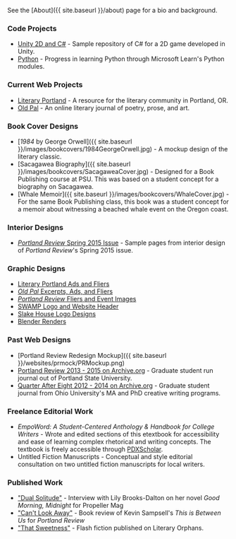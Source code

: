 See the [About]({{ site.baseurl }}/about) page for a bio and background.

### Code Projects

* [Unity 2D and C#](https://github.com/spacemoss/spacemoss.github.io/tree/main/codesamples/unity2dc%23) - Sample repository of C# for a 2D game developed in Unity.
* [Python](https://github.com/spacemoss/spacemoss.github.io/tree/main/codesamples/python-microsoft-learn) - Progress in learning Python through Microsoft Learn's Python modules.

### Current Web Projects

* [Literary Portland](https://literaryportland.org) - A resource for the literary community in Portland, OR.
* [Old Pal](https://oldpalmag.com) - An online literary journal of poetry, prose, and art.

### Book Cover Designs

* [_1984_ by George Orwell]({{ site.baseurl }}/images/bookcovers/1984GeorgeOrwell.jpg) - A mockup design of the literary classic.
* [Sacagawea Biography]({{ site.baseurl }}/images/bookcovers/SacagaweaCover.jpg) - Designed for a Book Publishing course at PSU. This was based on a student concept for a biography on Sacagawea.
* [Whale Memoir]({{ site.baseurl }}/images/bookcovers/WhaleCover.jpg) - For the same Book Publishing class, this book was a student concept for a memoir about witnessing a beached whale event on the Oregon coast.

### Interior Designs

* [_Portland Review_ Spring 2015 Issue](https://github.com/spacemoss/spacemoss.github.io/tree/main/interiordesigns/prspring2015/) - Sample pages from interior design of _Portland Review_'s Spring 2015 issue.

### Graphic Designs

* [Literary Portland Ads and Fliers](https://github.com/spacemoss/spacemoss.github.io/tree/main/images/graphics/literaryportland/)
* [_Old Pal_ Excerpts, Ads, and Fliers](https://github.com/spacemoss/spacemoss.github.io/tree/main/images/graphics/oldpal/)
* [_Portland Review_ Fliers and Event Images](https://github.com/spacemoss/spacemoss.github.io/tree/main/images/graphics/portlandreview/)
* [SWAMP Logo and Website Header](https://github.com/spacemoss/spacemoss.github.io/tree/main/images/graphics/swamp/)
* [Slake House Logo Designs](https://github.com/spacemoss/spacemoss.github.io/tree/main/images/graphics/slakehouse/)
* [Blender Renders](https://github.com/spacemoss/spacemoss.github.io/tree/main/images/graphics/blenderrenders/)

### Past Web Designs

* [Portland Review Redesign Mockup]({{ site.baseurl }}/websites/prmock/PRMockup.png)
* [Portland Review 2013 - 2015 on Archive.org](https://web.archive.org/web/20160109185843/http://portlandreview.org/) - Graduate student run journal out of Portland State University.
* [Quarter After Eight 2012 - 2014 on Archive.org](https://web.archive.org/web/20130526152815/http://www.quarteraftereight.org/index.html) - Graduate student journal from Ohio University's MA and PhD creative writing programs.

### Freelance Editorial Work

* _EmpoWord: A Student-Centered Anthology & Handbook for College Writers_ - Wrote and edited sections of this etextbook for accessibility and ease of learning complex rhetorical and writing concepts. The textbook is freely accessible through [PDXScholar](https://pdxscholar.library.pdx.edu/pdxopen/20/).
* Untitled Fiction Manuscripts - Conceptual and style editorial consultation on two untitled fiction manuscripts for local writers.

### Published Work

* ["Dual Solitude"](http://www.propellermag.com/Sept2016/BrooksDaltonDannemillerSept16.html) - Interview with Lily Brooks-Dalton on her novel _Good Morning, Midnight_ for Propeller Mag
* ["Can't Look Away"](http://portlandreview.org/review-of-kevin-sampsells-this-is-between-us/) - Book review of Kevin Sampsell's _This is Between Us_ for _Portland Review_
* ["That Sweetness"](http://www.literaryorphans.org/playdb/sweetness-alex-dannemiller/) - Flash fiction published on Literary Orphans.
